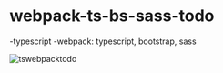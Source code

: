 # webpack-ts-bs-sass-todo

-typescript
-webpack: typescript, bootstrap, sass


![tswebpacktodo](https://github.com/PriskinZsuzsanna/webpack-ts-bs-sass-todo/assets/121173949/f39bf240-baac-46d2-9dd8-35657e86f44e)
